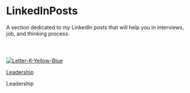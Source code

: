 # LinkedInPosts
A section dedicated to my LinkedIn posts that will help you in interviews, job, and thinking process.

#
<br>
<a href="https://www.linkedin.com/feed/update/urn:li:activity:7218668542882172928/"><img src="https://i.ibb.co/VwDTTJf/Letter-K-Yellow-Blue.png" alt="Letter-K-Yellow-Blue" border="0"> <p text-align: bottom> Leadership </p> </a> 
<p text-align: bottom> Leadership </p>
